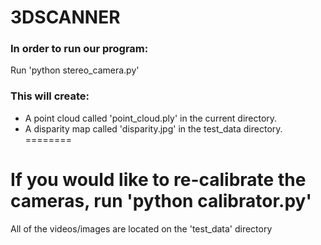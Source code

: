 3DSCANNER
========
### In order to run our program:
Run 'python stereo\_camera.py'

### This will create:
* A point cloud called 'point\_cloud.ply' in the current directory.
* A disparity map called 'disparity.jpg' in the test\_data directory.
========

If you would like to re-calibrate the cameras, run 'python calibrator.py'
========

All of the videos/images are located on the 'test\_data' directory
